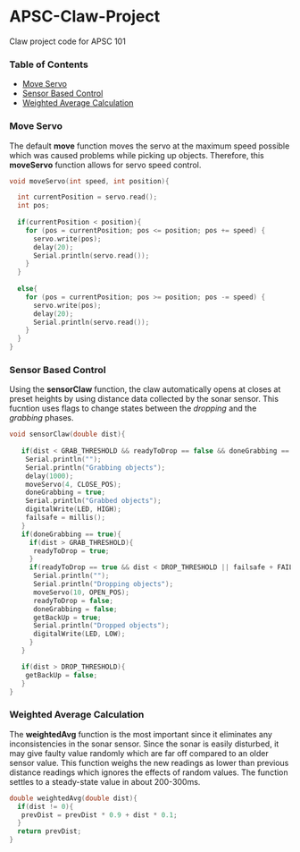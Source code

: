 # APSC-Claw-Project
Claw project code for APSC 101 

 ### Table of Contents
 * [Move Servo](#Move-Servo)
 * [Sensor Based Control](#Sensor-Based-Control)
 * [Weighted Average Calculation](#Weighted-Average-Calculation)

### Move Servo

The default **move** function moves the servo at the maximum speed possible which was caused problems while picking up objects. Therefore, this **moveServo** function allows for servo speed control. 

```cpp
void moveServo(int speed, int position){

  int currentPosition = servo.read();
  int pos;
  
  if(currentPosition < position){
    for (pos = currentPosition; pos <= position; pos += speed) {
      servo.write(pos);              
      delay(20);   
      Serial.println(servo.read());    
    }
  }
  
  else{
    for (pos = currentPosition; pos >= position; pos -= speed) { 
      servo.write(pos);             
      delay(20);  
      Serial.println(servo.read());                     
    }
  }
}
```

### Sensor Based Control

Using the **sensorClaw** function, the claw automatically opens at closes at preset heights by using distance data collected by the sonar sensor. This fucntion uses flags to change states between the *dropping* and the *grabbing* phases.

```cpp
void sensorClaw(double dist){
  
   if(dist < GRAB_THRESHOLD && readyToDrop == false && doneGrabbing == false && getBackUp == false){
    Serial.println("");
    Serial.println("Grabbing objects"); 
    delay(1000);    
    moveServo(4, CLOSE_POS);
    doneGrabbing = true; 
    Serial.println("Grabbed objects");
    digitalWrite(LED, HIGH);     
    failsafe = millis();
   }
   if(doneGrabbing == true){    
     if(dist > GRAB_THRESHOLD){
      readyToDrop = true;      
     }
     if(readyToDrop == true && dist < DROP_THRESHOLD || failsafe + FAILSAFE < millis()){
      Serial.println("");
      Serial.println("Dropping objects"); 
      moveServo(10, OPEN_POS);
      readyToDrop = false;
      doneGrabbing = false;
      getBackUp = true;
      Serial.println("Dropped objects"); 
      digitalWrite(LED, LOW); 
     }
   }

   if(dist > DROP_THRESHOLD){
    getBackUp = false;
   }
}
```

### Weighted Average Calculation

The **weightedAvg** function is the most important since it eliminates any inconsistencies in the sonar sensor. Since the sonar is easily disturbed, it may give faulty value randomly which are far off compared to an older sensor value. This function weighs the new readings as lower than previous distance readings which ignores the effects of random values. The function settles to a steady-state value in about 200-300ms.

```cpp
double weightedAvg(double dist){
  if(dist != 0){
   prevDist = prevDist * 0.9 + dist * 0.1;
  }
  return prevDist; 
}
```
